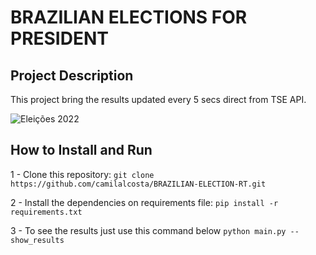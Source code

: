 
# BRAZILIAN ELECTIONS FOR PRESIDENT 

## Project Description

This project bring the results updated every 5 secs direct from TSE API.

![Eleições 2022](https://www.tse.jus.br/imagens/fotos/logo-eleicoes-2022-colorida/@@images/f6950f1e-a498-4539-a0ff-c5f2094449d5.jpeg)

## How to Install and Run 

1 - Clone this repository:
`git clone https://github.com/camilalcosta/BRAZILIAN-ELECTION-RT.git`

2 - Install the dependencies on requirements file:
`pip install -r requirements.txt`

3 - To see the results just use this command below
`python main.py --show_results`


